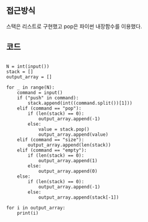 ## 접근방식
스택은 리스트로 구현했고 pop은 파이썬 내장함수를 이용했다.


## 코드
<pre><code>
N = int(input())
stack = []
output_array = []

for _ in range(N):
    command = input()
    if ("push" in command):
        stack.append(int((command.split())[1]))
    elif (command == "pop"):
        if (len(stack) == 0):
            output_array.append(-1)
        else:
            value = stack.pop()
            output_array.append(value)
    elif (command == "size"):
        output_array.append(len(stack))
    elif (command == "empty"):
        if (len(stack) == 0):
            output_array.append(1)
        else:
            output_array.append(0)
    else:
        if (len(stack) == 0):
            output_array.append(-1)
        else:
            output_array.append(stack[-1])

for i in output_array:
    print(i)
</code></pre>
